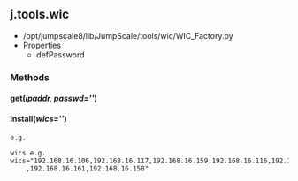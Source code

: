 <!-- toc -->
## j.tools.wic

- /opt/jumpscale8/lib/JumpScale/tools/wic/WIC_Factory.py
- Properties
    - defPassword

### Methods

#### get(*ipaddr, passwd=''*) 

#### install(*wics=''*) 

```
e.g.

wics e.g. wics="192.168.16.106,192.168.16.117,192.168.16.159,192.168.16.116,192.168.16.181
    ,192.168.16.161,192.168.16.158"

```

